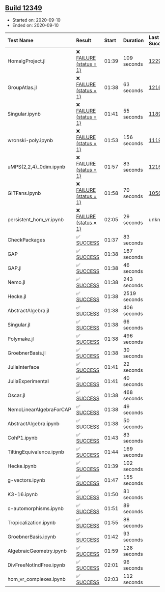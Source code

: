 ## [Build 12349](https://oscarci.mathematik.uni-kl.de/job/oscar/12349/)

* Started on: 2020-09-10
* Ended on: 2020-09-10

| Test Name    | Result | Start | Duration | Last Success | First Failure |
|:-------------|:-------|:------|:---------|:-------------|:--------------|
| HomalgProject.jl | ❌ [FAILURE (status = 1)](https://oscarci.mathematik.uni-kl.de/job/oscar/12349/artifact/logs/build-12349/HomalgProject.jl.log) | 01:39 | 109 seconds | [12292](https://oscarci.mathematik.uni-kl.de/job/oscar/12292/) | [12293](https://oscarci.mathematik.uni-kl.de/job/oscar/12293/) |
| GroupAtlas.jl | ❌ [FAILURE (status = 1)](https://oscarci.mathematik.uni-kl.de/job/oscar/12349/artifact/logs/build-12349/GroupAtlas.jl.log) | 01:38 | 63 seconds | [12167](https://oscarci.mathematik.uni-kl.de/job/oscar/12167/) | [12168](https://oscarci.mathematik.uni-kl.de/job/oscar/12168/) |
| Singular.ipynb | ❌ [FAILURE (status = 1)](https://oscarci.mathematik.uni-kl.de/job/oscar/12349/artifact/logs/build-12349/Singular.ipynb.log) | 01:41 | 55 seconds | [11893](https://oscarci.mathematik.uni-kl.de/job/oscar/11893/) | [11894](https://oscarci.mathematik.uni-kl.de/job/oscar/11894/) |
| wronski-poly.ipynb | ❌ [FAILURE (status = 1)](https://oscarci.mathematik.uni-kl.de/job/oscar/12349/artifact/logs/build-12349/wronski-poly.ipynb.log) | 01:53 | 156 seconds | [11192](https://oscarci.mathematik.uni-kl.de/job/oscar/11192/) | [11193](https://oscarci.mathematik.uni-kl.de/job/oscar/11193/) |
| uMPS(2,2,4)_0dim.ipynb | ❌ [FAILURE (status = 1)](https://oscarci.mathematik.uni-kl.de/job/oscar/12349/artifact/logs/build-12349/uMPS-2-2-4-_0dim.ipynb.log) | 01:57 | 83 seconds | [12167](https://oscarci.mathematik.uni-kl.de/job/oscar/12167/) | [12168](https://oscarci.mathematik.uni-kl.de/job/oscar/12168/) |
| GITFans.ipynb | ❌ [FAILURE (status = 1)](https://oscarci.mathematik.uni-kl.de/job/oscar/12349/artifact/logs/build-12349/GITFans.ipynb.log) | 01:58 | 70 seconds | [10566](https://oscarci.mathematik.uni-kl.de/job/oscar/10566/) | [10567](https://oscarci.mathematik.uni-kl.de/job/oscar/10567/) |
| persistent_hom_vr.ipynb | ❌ [FAILURE (status = 1)](https://oscarci.mathematik.uni-kl.de/job/oscar/12349/artifact/logs/build-12349/persistent_hom_vr.ipynb.log) | 02:05 | 29 seconds | unknown | unknown |
| CheckPackages | ✅ [SUCCESS](https://oscarci.mathematik.uni-kl.de/job/oscar/12349/artifact/logs/build-12349/CheckPackages.log) | 01:37 | 83 seconds |  |  |
| GAP | ✅ [SUCCESS](https://oscarci.mathematik.uni-kl.de/job/oscar/12349/artifact/logs/build-12349/GAP.log) | 01:38 | 167 seconds |  |  |
| GAP.jl | ✅ [SUCCESS](https://oscarci.mathematik.uni-kl.de/job/oscar/12349/artifact/logs/build-12349/GAP.jl.log) | 01:38 | 46 seconds |  |  |
| Nemo.jl | ✅ [SUCCESS](https://oscarci.mathematik.uni-kl.de/job/oscar/12349/artifact/logs/build-12349/Nemo.jl.log) | 01:38 | 243 seconds |  |  |
| Hecke.jl | ✅ [SUCCESS](https://oscarci.mathematik.uni-kl.de/job/oscar/12349/artifact/logs/build-12349/Hecke.jl.log) | 01:38 | 2519 seconds |  |  |
| AbstractAlgebra.jl | ✅ [SUCCESS](https://oscarci.mathematik.uni-kl.de/job/oscar/12349/artifact/logs/build-12349/AbstractAlgebra.jl.log) | 01:38 | 406 seconds |  |  |
| Singular.jl | ✅ [SUCCESS](https://oscarci.mathematik.uni-kl.de/job/oscar/12349/artifact/logs/build-12349/Singular.jl.log) | 01:38 | 66 seconds |  |  |
| Polymake.jl | ✅ [SUCCESS](https://oscarci.mathematik.uni-kl.de/job/oscar/12349/artifact/logs/build-12349/Polymake.jl.log) | 01:38 | 496 seconds |  |  |
| GroebnerBasis.jl | ✅ [SUCCESS](https://oscarci.mathematik.uni-kl.de/job/oscar/12349/artifact/logs/build-12349/GroebnerBasis.jl.log) | 01:38 | 30 seconds |  |  |
| JuliaInterface | ✅ [SUCCESS](https://oscarci.mathematik.uni-kl.de/job/oscar/12349/artifact/logs/build-12349/JuliaInterface.log) | 01:41 | 22 seconds |  |  |
| JuliaExperimental | ✅ [SUCCESS](https://oscarci.mathematik.uni-kl.de/job/oscar/12349/artifact/logs/build-12349/JuliaExperimental.log) | 01:41 | 40 seconds |  |  |
| Oscar.jl | ✅ [SUCCESS](https://oscarci.mathematik.uni-kl.de/job/oscar/12349/artifact/logs/build-12349/Oscar.jl.log) | 01:38 | 468 seconds |  |  |
| NemoLinearAlgebraForCAP | ✅ [SUCCESS](https://oscarci.mathematik.uni-kl.de/job/oscar/12349/artifact/logs/build-12349/NemoLinearAlgebraForCAP.log) | 01:38 | 49 seconds |  |  |
| AbstractAlgebra.ipynb | ✅ [SUCCESS](https://oscarci.mathematik.uni-kl.de/job/oscar/12349/artifact/logs/build-12349/AbstractAlgebra.ipynb.log) | 01:38 | 50 seconds |  |  |
| CohP1.ipynb | ✅ [SUCCESS](https://oscarci.mathematik.uni-kl.de/job/oscar/12349/artifact/logs/build-12349/CohP1.ipynb.log) | 01:43 | 83 seconds |  |  |
| TiltingEquivalence.ipynb | ✅ [SUCCESS](https://oscarci.mathematik.uni-kl.de/job/oscar/12349/artifact/logs/build-12349/TiltingEquivalence.ipynb.log) | 01:44 | 169 seconds |  |  |
| Hecke.ipynb | ✅ [SUCCESS](https://oscarci.mathematik.uni-kl.de/job/oscar/12349/artifact/logs/build-12349/Hecke.ipynb.log) | 01:39 | 102 seconds |  |  |
| g-vectors.ipynb | ✅ [SUCCESS](https://oscarci.mathematik.uni-kl.de/job/oscar/12349/artifact/logs/build-12349/g-vectors.ipynb.log) | 01:47 | 155 seconds |  |  |
| K3-16.ipynb | ✅ [SUCCESS](https://oscarci.mathematik.uni-kl.de/job/oscar/12349/artifact/logs/build-12349/K3-16.ipynb.log) | 01:50 | 81 seconds |  |  |
| c-automorphisms.ipynb | ✅ [SUCCESS](https://oscarci.mathematik.uni-kl.de/job/oscar/12349/artifact/logs/build-12349/c-automorphisms.ipynb.log) | 01:51 | 89 seconds |  |  |
| Tropicalization.ipynb | ✅ [SUCCESS](https://oscarci.mathematik.uni-kl.de/job/oscar/12349/artifact/logs/build-12349/Tropicalization.ipynb.log) | 01:55 | 88 seconds |  |  |
| GroebnerBasis.ipynb | ✅ [SUCCESS](https://oscarci.mathematik.uni-kl.de/job/oscar/12349/artifact/logs/build-12349/GroebnerBasis.ipynb.log) | 01:42 | 93 seconds |  |  |
| AlgebraicGeometry.ipynb | ✅ [SUCCESS](https://oscarci.mathematik.uni-kl.de/job/oscar/12349/artifact/logs/build-12349/AlgebraicGeometry.ipynb.log) | 01:59 | 128 seconds |  |  |
| DivFreeNotIndFree.ipynb | ✅ [SUCCESS](https://oscarci.mathematik.uni-kl.de/job/oscar/12349/artifact/logs/build-12349/DivFreeNotIndFree.ipynb.log) | 02:01 | 96 seconds |  |  |
| hom_vr_complexes.ipynb | ✅ [SUCCESS](https://oscarci.mathematik.uni-kl.de/job/oscar/12349/artifact/logs/build-12349/hom_vr_complexes.ipynb.log) | 02:03 | 112 seconds |  |  |
